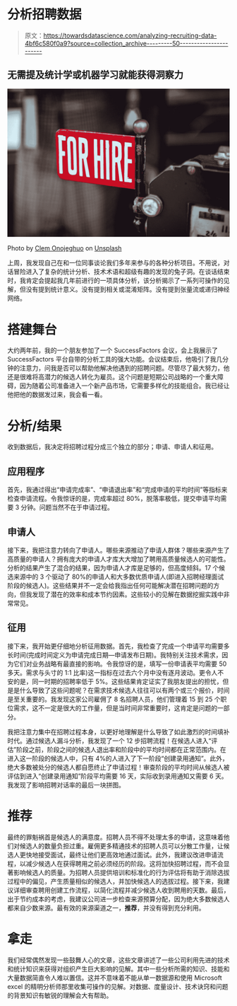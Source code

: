 # 分析招聘数据

> 原文：<https://towardsdatascience.com/analyzing-recruiting-data-4bf6c580f0a9?source=collection_archive---------50----------------------->

## 无需提及统计学或机器学习就能获得洞察力

![](img/e1b665b9314d2e9164e5a872e404a29b.png)

Photo by [Clem Onojeghuo](https://unsplash.com/@clemono2?utm_source=medium&utm_medium=referral) on [Unsplash](https://unsplash.com?utm_source=medium&utm_medium=referral)

上周，我发现自己在和一位同事谈论我们多年来参与的各种分析项目。不用说，对话冒险进入了复杂的统计分析、技术术语和超级有趣的发现的兔子洞。在谈话结束时，我肯定会提起我几年前进行的一项具体分析，该分析揭示了一系列可操作的见解，但没有提到统计意义。没有提到相关或混淆矩阵。没有提到张量流或递归神经网络。

# 搭建舞台

大约两年前，我的一个朋友参加了一个 SuccessFactors 会议，会上我展示了 SuccessFactors 平台自带的分析工具的强大功能。会议结束后，他吸引了我几分钟的注意力，问我是否可以帮助他解决他遇到的招聘问题。尽管尽了最大努力，他还是很难将高潜力的候选人转化为雇员。这个问题是短期公司战略的一个重大障碍，因为随着公司准备进入一个新产品市场，它需要多样化的技能组合。我已经让他把他的数据发过来，我会看一看。

# 分析/结果

收到数据后，我决定将招聘过程分成三个独立的部分；申请、申请人和征用。

## 应用程序

首先，我通过得出“申请完成率”、“申请退出率”和“完成申请的平均时间”等指标来检查申请流程。令我惊讶的是，完成率超过 80%，脱落率极低，提交申请平均需要 3 分钟。问题当然不在于申请过程。

## 申请人

接下来，我把注意力转向了申请人。哪些来源推动了申请人群体？哪些来源产生了高质量的申请人？拥有庞大的申请人才库大大增加了聘用高质量候选人的可能性。分析的结果产生了混合的结果，因为申请人才库是足够的，但高度倾斜。17 个候选来源中的 3 个驱动了 80%的申请人和大多数优质申请人(即进入招聘经理面试阶段的候选人)。这些结果并不一定会给我指出任何可能解决潜在招聘问题的方向，但我发现了潜在的效率和成本节约因素。这些较小的见解在数据挖掘实践中非常常见。

## 征用

接下来，我开始更仔细地分析征用数据。首先，我检查了完成一个申请平均需要多长时间(完成时间定义为申请完成日期—申请发布日期)。我特别关注技术需求，因为它们对业务战略有最直接的影响。令我惊讶的是，填写一份申请表平均需要 50 多天。需求与头寸的 1:1 比率)这一指标在过去六个月中没有逐月波动。更令人不安的是，同一时期的招聘率低于 5%。这些结果肯定证实了我朋友提出的担忧，但是是什么导致了这些问题呢？在需求技术候选人往往可以有两个或三个报价，时间是至关重要的。我发现这家公司雇佣了 8 名招聘人员，他们管理着 15 到 25 个职位需求，这不一定是很大的工作量，但是当时间非常重要时，这肯定是问题的一部分。

我把注意力集中在招聘过程本身，以更好地理解是什么导致了如此激烈的时间填补时代。通过候选人漏斗分析，我发现了一个 12 步招聘流程！在候选人进入“评估”阶段之前，阶段之间的候选人退出率和阶段中的平均时间都在正常范围内。在进入这一阶段的候选人中，只有 4%的人进入了下一阶段“创建录用通知”。此外，绝大多数被处分的候选人都自愿终止了申请过程！审查阶段的平均时间从候选人被评估到进入“创建录用通知”阶段平均需要 16 天，实际收到录用通知又需要 6 天。我发现了影响招聘对话率的最后一块拼图。

# 推荐

最终的罪魁祸首是候选人的满意度。招聘人员不得不处理太多的申请，这意味着他们对候选人的数量负担过重。雇佣更多精通技术的招聘人员可以分散工作量，让候选人更快地接受面试，最终让他们更高效地通过面试。此外，我建议改进申请流程，以减少候选人在获得聘用之前必须经历的阶段。这将加快招聘过程，而不会显著影响候选人的质量。为招聘人员提供培训和标准化的行为评估将有助于消除选拔过程中的偏见，产生质量相似的候选人，并加快候选人的选拔过程。接下来，我建议详细审查聘用创建工作流程，以简化流程并减少候选人收到聘用的天数。最后，出于节约成本的考虑，我建议公司进一步检查来源预算分配，因为绝大多数候选人都来自少数来源。最有效的来源渠道之一，**推荐**，并没有得到充分利用。

# 拿走

我们经常偶然发现一些鼓舞人心的文章，这些文章讲述了一些公司利用先进的技术和统计知识来获得对组织产生巨大影响的见解。其中一些分析所需的知识、技能和大量数据简直令人难以置信。这并不意味着不能从单一数据源和使用 Microsoft excel 的精明分析师那里收集可操作的见解。对数据、度量设计、技术诀窍和问题的背景知识有敏锐的理解会大有帮助。